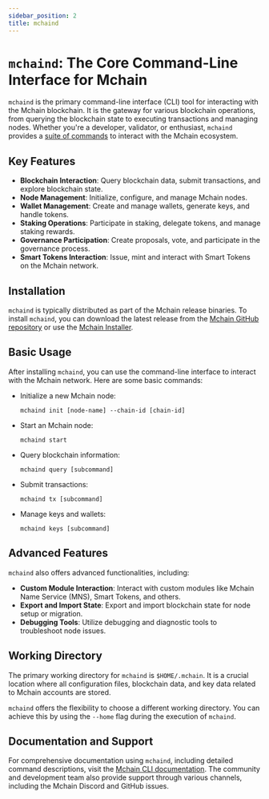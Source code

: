 ```yaml
---
sidebar_position: 2
title: mchaind
---
```


# `mchaind`: The Core Command-Line Interface for Mchain

`mchaind` is the primary command-line interface (CLI) tool for interacting with the Mchain blockchain. It is the gateway for various blockchain operations, from querying the blockchain state to executing transactions and managing nodes. Whether you're a developer, validator, or enthusiast, `mchaind` provides a [suite of commands](https://github.com/MchainNetwork/mchain/blob/main/docs/cli/toc.md) to interact with the Mchain ecosystem.

## Key Features

- **Blockchain Interaction**: Query blockchain data, submit transactions, and explore blockchain state.
- **Node Management**: Initialize, configure, and manage Mchain nodes.
- **Wallet Management**: Create and manage wallets, generate keys, and handle tokens.
- **Staking Operations**: Participate in staking, delegate tokens, and manage staking rewards.
- **Governance Participation**: Create proposals, vote, and participate in the governance process.
- **Smart Tokens Interaction**: Issue, mint and interact with Smart Tokens on the Mchain network.

## Installation

`mchaind` is typically distributed as part of the Mchain release binaries. To install `mchaind`, you can download the latest release from the [Mchain GitHub repository](https://github.com/mchainnetwork/mchain/releases) or use the [Mchain Installer](/docs/validate/joining-testnet).

## Basic Usage

After installing `mchaind`, you can use the command-line interface to interact with the Mchain network. Here are some basic commands:

- Initialize a new Mchain node:
  ```
  mchaind init [node-name] --chain-id [chain-id]
  ```

- Start an Mchain node:
  ```
  mchaind start
  ```

- Query blockchain information:
  ```
  mchaind query [subcommand]
  ```

- Submit transactions:
  ```
  mchaind tx [subcommand]
  ```

- Manage keys and wallets:
  ```
  mchaind keys [subcommand]
  ```

## Advanced Features

`mchaind` also offers advanced functionalities, including:

- **Custom Module Interaction**: Interact with custom modules like Mchain Name Service (MNS), Smart Tokens, and others.
- **Export and Import State**: Export and import blockchain state for node setup or migration.
- **Debugging Tools**: Utilize debugging and diagnostic tools to troubleshoot node issues.

## Working Directory

The primary working directory for `mchaind` is `$HOME/.mchain`. It is a crucial location where all configuration files, blockchain data, and key data related to Mchain accounts are stored.

`mchaind` offers the flexibility to choose a different working directory. You can achieve this by using the `--home` flag during the execution of `mchaind`.

## Documentation and Support

For comprehensive documentation using `mchaind`, including detailed command descriptions, visit the [Mchain CLI documentation](https://github.com/MchainNetwork/mchain/blob/main/docs/cli/toc.md). The community and development team also provide support through various channels, including the Mchain Discord and GitHub issues.
